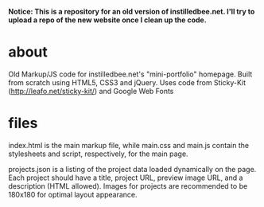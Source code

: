 **Notice: This is a repository for an old version of instilledbee.net. I'll try to upload a repo of the new website once I clean up the code.**

about
========

Old Markup/JS code for instilledbee.net's "mini-portfolio" homepage. Built from scratch using HTML5, CSS3 and jQuery. Uses code from Sticky-Kit (http://leafo.net/sticky-kit/) and Google Web Fonts

files
========

index.html is the main markup file, while main.css and main.js contain the stylesheets and script, respectively, for the main page. 

projects.json is a listing of the project data loaded dynamically on the page. Each project should have a title, project URL, preview image URL, and a description (HTML allowed).
Images for projects are recommended to be 180x180 for optimal layout appearance.
